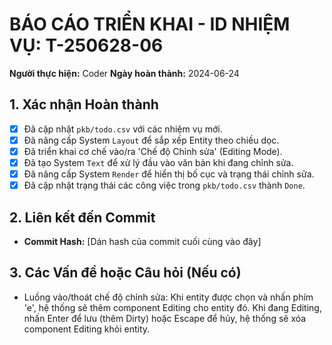 # BÁO CÁO TRIỂN KHAI - ID NHIỆM VỤ: T-250628-06

**Người thực hiện:** Coder
**Ngày hoàn thành:** 2024-06-24

## 1. Xác nhận Hoàn thành
- [x] Đã cập nhật `pkb/todo.csv` với các nhiệm vụ mới.
- [x] Đã nâng cấp System `Layout` để sắp xếp Entity theo chiều dọc.
- [x] Đã triển khai cơ chế vào/ra 'Chế độ Chỉnh sửa' (Editing Mode).
- [x] Đã tạo System `Text` để xử lý đầu vào văn bản khi đang chỉnh sửa.
- [x] Đã nâng cấp System `Render` để hiển thị bố cục và trạng thái chỉnh sửa.
- [x] Đã cập nhật trạng thái các công việc trong `pkb/todo.csv` thành `Done`.

## 2. Liên kết đến Commit
- **Commit Hash:** [Dán hash của commit cuối cùng vào đây]

## 3. Các Vấn đề hoặc Câu hỏi (Nếu có)
- Luồng vào/thoát chế độ chỉnh sửa: Khi entity được chọn và nhấn phím 'e', hệ thống sẽ thêm component Editing cho entity đó. Khi đang Editing, nhấn Enter để lưu (thêm Dirty) hoặc Escape để hủy, hệ thống sẽ xóa component Editing khỏi entity. 